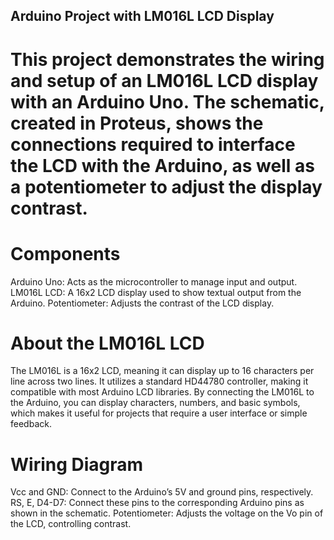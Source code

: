 ## Arduino Project with LM016L LCD Display

# This project demonstrates the wiring and setup of an LM016L LCD display with an Arduino Uno. The schematic, created in Proteus, shows the connections required to interface the LCD with the Arduino, as well as a potentiometer to adjust the display contrast.

# Components
  Arduino Uno: Acts as the microcontroller to manage input and output.
  LM016L LCD: A 16x2 LCD display used to show textual output from the Arduino.
  Potentiometer: Adjusts the contrast of the LCD display.
# About the LM016L LCD
The LM016L is a 16x2 LCD, meaning it can display up to 16 characters per line across two lines. It utilizes a standard HD44780 controller, making it compatible with most Arduino LCD libraries. By connecting the LM016L to the Arduino, you can display characters, numbers, and basic symbols, which makes it useful for projects that require a user interface or simple feedback.

# Wiring Diagram
Vcc and GND: Connect to the Arduino’s 5V and ground pins, respectively.
RS, E, D4-D7: Connect these pins to the corresponding Arduino pins as shown in the schematic.
Potentiometer: Adjusts the voltage on the Vo pin of the LCD, controlling contrast.
